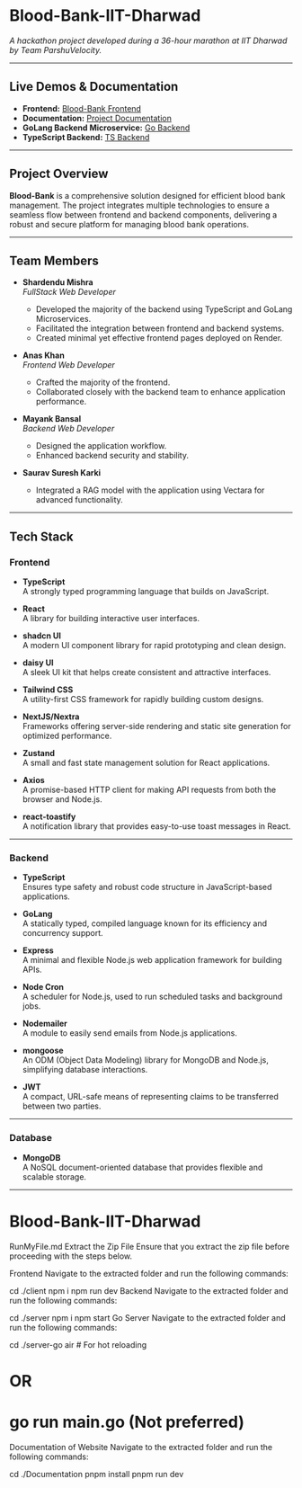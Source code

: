# Blood-Bank-IIT-Dharwad

_A hackathon project developed during a 36-hour marathon at IIT Dharwad by Team ParshuVelocity._

---

## Live Demos & Documentation

- **Frontend:** [Blood-Bank Frontend](https://parshu-velocity-blood-bank.vercel.app)
- **Documentation:** [Project Documentation](https://shardendu-mishra-blood-bank-docs.vercel.app/)
- **GoLang Backend Microservice:** [Go Backend](https://go-backend-gz41.onrender.com)
- **TypeScript Backend:** [TS Backend](https://ts-backend-vuyg.onrender.com)

---

## Project Overview

**Blood-Bank** is a comprehensive solution designed for efficient blood bank management. The project integrates multiple technologies to ensure a seamless flow between frontend and backend components, delivering a robust and secure platform for managing blood bank operations.

---

## Team Members

- **Shardendu Mishra**  
  _FullStack Web Developer_  
  - Developed the majority of the backend using TypeScript and GoLang Microservices.  
  - Facilitated the integration between frontend and backend systems.  
  - Created minimal yet effective frontend pages deployed on Render.

- **Anas Khan**  
  _Frontend Web Developer_  
  - Crafted the majority of the frontend.  
  - Collaborated closely with the backend team to enhance application performance.

- **Mayank Bansal**  
  _Backend Web Developer_  
  - Designed the application workflow.  
  - Enhanced backend security and stability.

- **Saurav Suresh Karki**  
  - Integrated a RAG model with the application using Vectara for advanced functionality.

---

## Tech Stack
### Frontend

- **TypeScript**  
  A strongly typed programming language that builds on JavaScript.

- **React**  
  A library for building interactive user interfaces.

- **shadcn UI**  
  A modern UI component library for rapid prototyping and clean design.

- **daisy UI**  
  A sleek UI kit that helps create consistent and attractive interfaces.

- **Tailwind CSS**  
  A utility-first CSS framework for rapidly building custom designs.

- **NextJS/Nextra**  
  Frameworks offering server-side rendering and static site generation for optimized performance.

- **Zustand**  
  A small and fast state management solution for React applications.

- **Axios**  
  A promise-based HTTP client for making API requests from both the browser and Node.js.

- **react-toastify**  
  A notification library that provides easy-to-use toast messages in React.

---

### Backend

- **TypeScript**  
  Ensures type safety and robust code structure in JavaScript-based applications.

- **GoLang**  
  A statically typed, compiled language known for its efficiency and concurrency support.

- **Express**  
  A minimal and flexible Node.js web application framework for building APIs.

- **Node Cron**  
  A scheduler for Node.js, used to run scheduled tasks and background jobs.

- **Nodemailer**  
  A module to easily send emails from Node.js applications.

- **mongoose**  
  An ODM (Object Data Modeling) library for MongoDB and Node.js, simplifying database interactions.

- **JWT**  
  A compact, URL-safe means of representing claims to be transferred between two parties.

---

### Database

- **MongoDB**  
  A NoSQL document-oriented database that provides flexible and scalable storage.

---

# Blood-Bank-IIT-Dharwad

RunMyFile.md
Extract the Zip File
Ensure that you extract the zip file before proceeding with the steps below.

Frontend
Navigate to the extracted folder and run the following commands:

cd ./client
npm i
npm run dev
Backend
Navigate to the extracted folder and run the following commands:

cd ./server
npm i
npm start
Go Server
Navigate to the extracted folder and run the following commands:

cd ./server-go
air  # For hot reloading
# OR
# go run main.go (Not preferred)
Documentation of Website
Navigate to the extracted folder and run the following commands:

cd ./Documentation
pnpm install
pnpm run dev
